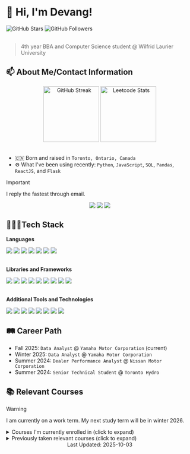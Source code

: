 # 👋 Hi, I'm Devang!
<div id='github-profile-stats'>
  <img src="https://img.shields.io/github/stars/devangmalhotra" alt="GitHub Stars" />
  <img src="https://img.shields.io/github/followers/devangmalhotra" alt="GitHub Followers" />
</div>
<br/>

> 4th year BBA and Computer Science student @ Wilfrid Laurier University

## 📫 About Me/Contact Information
<div id='personal-stats' align='center' display='block'>
  <img src="https://streak-stats.demolab.com?user=devangmalhotra&theme=shades-of-purple&hide_border=true" alt="GitHub Streak" height='150px' />
  <a href='https://leetcode.com/devangmalhotra' target='_blank'><img src="https://leetcard.jacoblin.cool/devangmalhotra?theme=nord&_sm_nck=1" alt="Leetcode Stats" height='150px'/></a>
</div>
<br/>

* 🇨🇦 Born and raised in ```Toronto, Ontario, Canada```
* ⚙️ What I've been using recently: ```Python```, ```JavaScript```, ```SQL```, ```Pandas```, ```ReactJS```, and ```Flask```

> [!IMPORTANT]
> I reply the fastest through email.

<div id='contact-info' align='center'>
  <a href="mailto:malh2226@mylaurier.ca" target="_blank"><img src="https://img.shields.io/badge/Outlook-0072C6?style=plastic&logo=envelope&logoColor=white"></a>
  <a href="https://www.linkedin.com/in/devangmalhotra/" target="_blank"><img src="https://img.shields.io/badge/LinkedIn-0E76A8?style=plastic&logo=envelope&logoColor=white"></a>
  <img src="https://img.shields.io/badge/Discord:%20@devangmalhotra-5865F2?style=plastic&logo=discord&logoColor=white">
</div>

## 👨🏽‍💻Tech Stack
**Languages**
<div id='languages'>
  <img src='https://img.shields.io/badge/Python-3776AB?style=plastic&logo=python&logoColor=white'>
  <img src='https://img.shields.io/badge/HTML5-E34F26?style=plastic&logo=html5&logoColor=white'>
  <img src='https://img.shields.io/badge/CSS3-563d7c?&style=plastic&logo=css3&logoColor=white'>
  <img src='https://img.shields.io/badge/JavaScript-F7DF1E?style=plastic&logo=javascript&logoColor=black'>
  <img src='https://img.shields.io/badge/Java-ED8B00?style=plastic&logo=openjdk&logoColor=white'>
  <img src='https://img.shields.io/badge/SQL-003B57?style=plastic&logoColor=white'>
  <img src='https://img.shields.io/badge/VBA-008000?style=plastic&logoColor=white'>
</div>

<br/>

**Libraries and Frameworks**
<div id='libraries-and-frameworks'>
  <img src='https://img.shields.io/badge/React-61DAFB?style=plastic&logo=react&logoColor=black'>
  <img src='https://img.shields.io/badge/pandas-150458?style=plastic&logo=pandas&logoColor=white'>
  <img src='https://img.shields.io/badge/Node.js-339933?style=plastic&logo=node.js&logoColor=white'>
  <img src='https://img.shields.io/badge/Tailwind_CSS-06B6D4?style=plastic&logo=tailwind-css&logoColor=white'>
  <img src='https://img.shields.io/badge/Flask-3BABC3?style=plastic&logo=flask&logoColor=white'>
  <img src='https://img.shields.io/badge/Selenium-43B02A?style=plastic&logo=selenium&logoColor=white'>
  <img src='https://img.shields.io/badge/Express-000000?style=plastic&logo=express&logoColor=white'>
  <img src='https://img.shields.io/badge/Puppeteer-40B5A4?style=plastic&logo=puppeteer&logoColor=white'>
  <img src='https://img.shields.io/badge/BeautifulSoup4-000000?style=plastic&logoColor=white'>
</div>

<br/>

**Additional Tools and Technologies**
<div id='additional-tools'>
  <img src='https://img.shields.io/badge/Git-F05032?style=plastic&logo=git&logoColor=white'>
  <img src='https://img.shields.io/badge/Docker-2496ED?style=plastic&logo=docker&logoColor=white'>
  <img src='https://img.shields.io/badge/MySQL-4479A1?style=plastic&logo=mysql&logoColor=white'>
  <img src='https://img.shields.io/badge/Power%20BI-FFB903?style=plastic&logoColor=white'>
  <img src='https://img.shields.io/badge/Tableau-0176D3?style=plastic&logoColor=white'>
  <img src='https://img.shields.io/badge/Microsoft%20Word-2b579a?style=plastic&logoColor=white'>
  <img src='https://img.shields.io/badge/Microsoft%20PowerPoint-D04423?style=plastic&logoColor=white'>
  <img src='https://img.shields.io/badge/Microsoft Excel-008000?style=plastic&logoColor=white'>
</div>


## 🛤️ Career Path
* Fall 2025: ``Data Analyst`` @ ``Yamaha Motor Corporation`` (current)
* Winter 2025: ``Data Analyst`` @ ``Yamaha Motor Corporation``
* Summer 2024: ``Dealer Performance Analyst`` @ ``Nissan Motor Corporation``
* Summer 2024: ``Senior Technical Student`` @ ``Toronto Hydro``

## 📚 Relevant Courses
> [!WARNING]
> I am currently on a work term. My next study term will be in winter 2026.
<details>
  <summary>Courses I'm currently enrolled in (click to expand)</summary>

> ``BU393``: Financial Management II
> 
> ``CP322``: Machine Learning
> 
> ``BU352``: Intro. to Marketing Management
> 
> ``BU354``: Human Resources Management
> 
> ``CP372``: Computer Networks
</details>

<details>
  <summary>Previously taken relevant courses (click to expand)</summary>

> ``CP164``: Data Structures I
> 
> ``CP212``: Windows Application Programming
> 
> ``CP213``: Intro. to Object-Oriented Programming
> 
> ``CP214``: Discrete Structures for Computer Science
> 
> ``CP264``: Data Structures II
>
> ``CP312``: Algorithm Design and Analysis I
>
> ``CP317``: Software Engineering
> 
> ``CP363``: Database I
>
> ``CP386``: Operating Systems
>
> ``CP468``: Artificial Intelligence
</details>

<div align='center'>Last Updated: 2025-10-03</div>



<!--## 👋 Hi, I'm Devang! ## 🌟 Featured Projects
<div align="center">
  <a href="" target="_blank"><img src="https://img.shields.io/badge/GitHub-100000?style=for-the-badge&logo=github&logoColor=white"></a>
  <a href="https://www.linkedin.com/in/devangmalhotra/" target="_blank"><img src="https://img.shields.io/badge/LinkedIn-0077B5?style=for-the-badge&logo=linkedin&logoColor=white"></a>
  <a href="mailto:malh2226@mylaurier.ca" target="_blank"><img src="https://img.shields.io/badge/Microsoft_Outlook-0078D4?style=for-the-badge&logo=microsoft-outlook&logoColor=white"></a>
  <a href="https://leetcode.com/u/devangmalhotra/" target="_blank"><img src="https://img.shields.io/badge/-LeetCode-FFA116?style=for-the-badge&logo=LeetCode&logoColor=black"></a>
</div>
<br>
<div align="center">
  <img src="https://leetcard.jacoblin.cool/devangmalhotra?theme=nord&font=Sen">
</div>
<br>

* Currently: ```Data Analyst``` at ```Yamaha Motor Canada``` (Fall 2025)
* Currently: ```Student``` at ```Wilfrid Laurier University```
* Previously: ```Data Analyst``` at ```Yamaha Motor Canada``` (Winter 2025)
* Previously: ```Dealer Performance Analyst``` at ```Nissan Motor Corporation``` (Spring 2024)
* Previously: ```Senior Technical Student``` at ```Toronto Hydro``` (Spring 2023)

## 🙋🏽‍♂️ A Little Bit About Me
* 🇨🇦 Born and raised in ```Toronto, Ontario, Canada```
* ⚙️ What I've been using recently: ```Python```, ```JavaScript```, ```SQL```, ```Pandas```, ```ReactJS```, and ```Flask```

## 💻 I'm Currently Completing My Third Co-op Term
* ```Data Analyst``` at ```Yamaha Motor Canada```

## 📫 How to Reach Me
* <img src="https://github.com/devangmalhotra/devangmalhotra/assets/119973585/c15489aa-b166-47dc-9c33-5a76dcae82f1" alt="drawing" width="15"/>: [/in/devangmalhotra](https://www.linkedin.com/in/devangmalhotra/)
* <img src="https://github.com/devangmalhotra/devangmalhotra/assets/119973585/d72ec499-77e1-4211-9d69-46dc80e0388a" alt="drawing" width="17"/>: @devangmalhotra-->

<!--
**devangmalhotra/devangmalhotra** is a ✨ _special_ ✨ repository because its `README.md` (this file) appears on your GitHub profile.
<a href="https://devangmalhotra.me/" target="_blank"><img src="https://img.shields.io/badge/website-000000?style=for-the-badge&logo=About.me&logoColor=white"></a>

Here are some ideas to get you started:

- 🔭 I’m currently working on ...
- 🌱 I’m currently learning ...
- 👯 I’m looking to collaborate on ...
- 🤔 I’m looking for help with ...
- 💬 Ask me about ...
- 📫 How to reach me: ...
- 😄 Pronouns: ...
- ⚡ Fun fact: ...
-->
[comment]: # (Under Construction. Please check back soon!)
